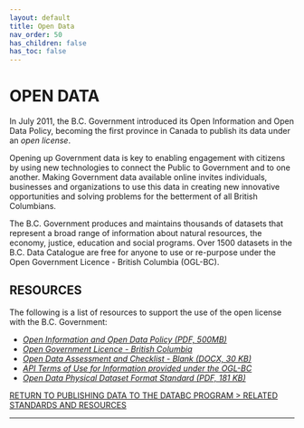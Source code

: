 ```yaml
---
layout: default
title: Open Data 
nav_order: 50
has_children: false
has_toc: false
---
```


# OPEN DATA

In July 2011, the B.C. Government introduced its Open Information and Open Data Policy, becoming the first province in Canada to publish its data under an _open license_.

Opening up Government data is key to enabling engagement with citizens by using new technologies to connect the Public to Government and to one another. Making Government data available online invites individuals, businesses and organizations to use this data in creating new innovative opportunities and solving problems for the betterment of all British Columbians.

The B.C. Government produces and maintains thousands of datasets that represent a broad range of information about natural resources, the economy, justice, education and social programs.  Over 1500 datasets in the B.C. Data Catalogue are free for anyone to use or re-purpose under the Open Government Licence - British Columbia (OGL-BC).

## RESOURCES

The following is a list of resources to support the use of the open license with the B.C. Government:

+ [_Open Information and Open Data Policy (PDF, 500MB)_](https://www2.gov.bc.ca/assets/gov/british-columbians-our-governments/services-policies-for-government/information-management-technology/information-privacy/resources/policies-guidelines/open-information-open-data-policy.pdf)
+ [_Open Government Licence - British Columbia_](https://www2.gov.bc.ca/gov/content/data/open-data/open-government-licence-bc)
+ [_Open Data Assessment and Checklist - Blank (DOCX, 30 KB)_](https://www2.gov.bc.ca/assets/gov/data/open-data/open_data_assessment_and_checklist.docx)
+ [_API Terms of Use for Information provided under the OGL-BC_](https://www2.gov.bc.ca/gov/content/data/open-data/api-terms-of-use-for-ogl-information)
+ [_Open Data Physical Dataset Format Standard (PDF, 181 KB)_](http://www2.gov.bc.ca/assets/gov/government/services-for-government-and-broader-public-sector/information-technology-services/standards-files/open_data_physical_dataset_extract.pdf)

[RETURN TO PUBLISHING DATA TO THE DATABC PROGRAM > RELATED STANDARDS AND RESOURCES][2]

-------------------------------------------------------

[2]: ../index.md#related-standards-and-resources
